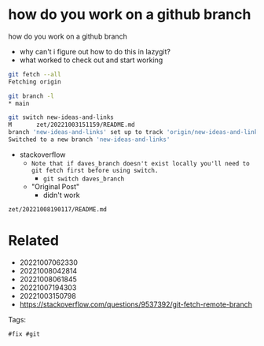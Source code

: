 # how do you work on a github branch

how do you work on a github branch

- why can't i figure out how to do this in lazygit?
- what worked to check out and start working
```bash
git fetch --all
Fetching origin

git branch -l
* main

git switch new-ideas-and-links
M       zet/20221003151159/README.md
branch 'new-ideas-and-links' set up to track 'origin/new-ideas-and-links'.
Switched to a new branch 'new-ideas-and-links'
```

- stackoverflow
  - `Note that if daves_branch doesn't exist locally you'll need to git fetch first before using switch.`
    - `git switch daves_branch`
  - "Original Post"
    - didn't work

` zet/20221008190117/README.md `

# Related

- 20221007062330
- 20221008042814
- 20221008061845
- 20221007194303
- 20221003150798
- https://stackoverflow.com/questions/9537392/git-fetch-remote-branch

Tags:

    #fix #git
